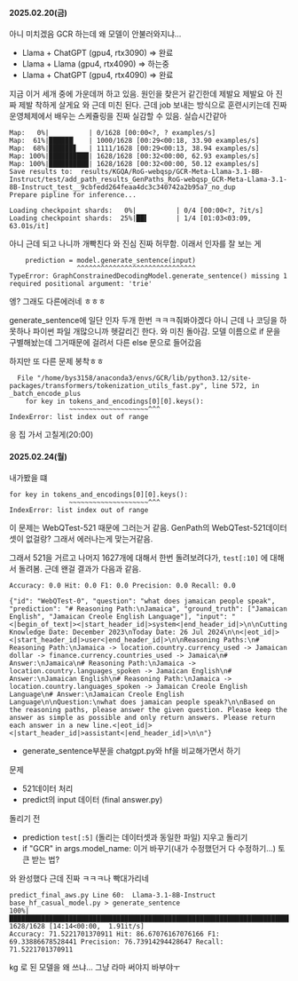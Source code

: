 #### 2025.02.20(금)
아니 미치겠음 GCR 하는데 왜 모델이 안불러와지냐...
* Llama + ChatGPT (gpu4, rtx3090) => 완료
* Llama + Llama (gpu4, rtx4090) => 하는중
* Llama + ChatGPT (gpu4, rtx4090) => 완료

지금 이거 세개 중에 가운데꺼 하고 있음. 원인을 찾은거 같긴한데 제발요 제발요 아 진짜 제발 착하게 살게요
와 근데 미친 된다. 근데 job 보내는 방식으로 훈련시키는데 진짜 운영체제에서 배우는 스케쥴링을 진짜 실감할 수 있음. 실습시간같아
```text
Map:   0%|          | 0/1628 [00:00<?, ? examples/s]
Map:  61%|██████▏   | 1000/1628 [00:29<00:18, 33.90 examples/s]
Map:  68%|██████▊   | 1111/1628 [00:29<00:13, 38.94 examples/s]
Map: 100%|██████████| 1628/1628 [00:32<00:00, 62.93 examples/s]
Map: 100%|██████████| 1628/1628 [00:32<00:00, 50.12 examples/s]
Save results to:  results/KGQA/RoG-webqsp/GCR-Meta-Llama-3.1-8B-Instruct/test/add_path_results_GenPaths_RoG-webqsp_GCR-Meta-Llama-3.1-8B-Instruct_test__9cbfedd264feaa4dc3c340742a2b95a7_no_dup
Prepare pipline for inference...

Loading checkpoint shards:   0%|          | 0/4 [00:00<?, ?it/s]
Loading checkpoint shards:  25%|██▌       | 1/4 [01:03<03:09, 63.01s/it]
```

아니 근데 되고 나니까 개빡친다 와 진심 진짜 허무함. 이래서 인자를 잘 보는 게

```text
    prediction = model.generate_sentence(input)
                 ^^^^^^^^^^^^^^^^^^^^^^^^^^^^^^
TypeError: GraphConstrainedDecodingModel.generate_sentence() missing 1 required positional argument: 'trie'
```
엥? 그래도 다른에러네 ㅎㅎㅎ

generate_sentence에 일단 인자 두개 한번 ㅋㅋㅋ줘봐야겠다
아니 근데 나 코딩을 하 못하나 파이썬 파일 개많으니까 헷갈리긴 한다.
와 미친 돌아감. 모델 이름으로 if 문을 구별해놨는데 그거때문에 걸려서 다른 else 문으로 들어갔음

하지만 또 다른 문제 봉착ㅎㅎ
```text
  File "/home/bys3158/anaconda3/envs/GCR/lib/python3.12/site-packages/transformers/tokenization_utils_fast.py", line 572, in _batch_encode_plus
    for key in tokens_and_encodings[0][0].keys():
               ~~~~~~~~~~~~~~~~~~~~^^^
IndexError: list index out of range
```
응 집 가서 고칠게(20:00)

#### 2025.02.24(월)
내가봤을 떄 
```
for key in tokens_and_encodings[0][0].keys():
               ~~~~~~~~~~~~~~~~~~~~^^^
IndexError: list index out of range
```
이 문제는 WebQTest-521 때문에 그러는거 같음. GenPath의 WebQTest-521데이터셋이 없걸랑? 그래서 에러나는게 맞는거같음.

그래서 521을 거르고 나머지 1627개에 대해서 한번 돌려보려다가, `test[:10]` 에 대해서 돌려봄. 근데 왠걸 결과가 다음과 같음.

```text
Accuracy: 0.0 Hit: 0.0 F1: 0.0 Precision: 0.0 Recall: 0.0
```

```text
{"id": "WebQTest-0", "question": "what does jamaican people speak", "prediction": "# Reasoning Path:\nJamaica", "ground_truth": ["Jamaican English", "Jamaican Creole English Language"], "input": "<|begin_of_text|><|start_header_id|>system<|end_header_id|>\n\nCutting Knowledge Date: December 2023\nToday Date: 26 Jul 2024\n\n<|eot_id|><|start_header_id|>user<|end_header_id|>\n\nReasoning Paths:\n# Reasoning Path:\nJamaica -> location.country.currency_used -> Jamaican dollar -> finance.currency.countries_used -> Jamaica\n# Answer:\nJamaica\n# Reasoning Path:\nJamaica -> location.country.languages_spoken -> Jamaican English\n# Answer:\nJamaican English\n# Reasoning Path:\nJamaica -> location.country.languages_spoken -> Jamaican Creole English Language\n# Answer:\nJamaican Creole English Language\n\nQuestion:\nwhat does jamaican people speak?\n\nBased on the reasoning paths, please answer the given question. Please keep the answer as simple as possible and only return answers. Please return each answer in a new line.<|eot_id|><|start_header_id|>assistant<|end_header_id|>\n\n"}
```

* generate_sentence부분을 chatgpt.py와 hf을 비교해가면서 하기


문제
* 521데이터 처리
* predict의 input 데이터 (final answer.py)


돌리기 전
* prediction `test[:5]` (돌리는 데이터셋과 동일한 파일) 지우고 돌리기
* if "GCR" in args.model_name: 이거 바꾸기(내가 수정했던거 다 수정하기...) 토큰 받는 법?

와 완성했다 근데 진짜 ㅋㅋㅋ나 빡대가리네
```text
predict_final_aws.py Line 60:  Llama-3.1-8B-Instruct
base_hf_casual_model.py > generate_sentence
100%|██████████████████████████████████████████████████████████████████████████████████████████████████████████████████████████████████████████████████████████████| 1628/1628 [14:14<00:00,  1.91it/s]
Accuracy: 71.5221701370911 Hit: 86.67076167076166 F1: 69.33886678528441 Precision: 76.73914294428647 Recall: 71.5221701370911
```
kg 로 된 모델을 왜 쓰냐... 그냥 라마 써야지 바부야ㅜ